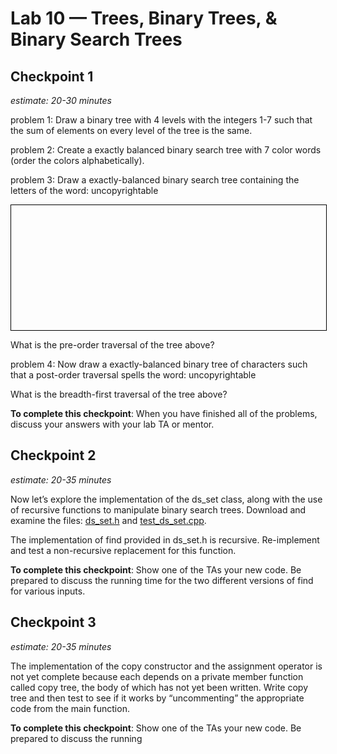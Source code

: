 # Lab 10 — Trees, Binary Trees, & Binary Search Trees

## Checkpoint 1

*estimate: 20-30 minutes*

problem 1: Draw a binary tree with 4 levels with the integers 1-7 such that the sum of elements on every level of the tree is the same.

problem 2: Create a exactly balanced binary search tree with 7 color words (order the colors alphabetically).

problem 3: Draw a exactly-balanced binary search tree containing the letters of the word: uncopyrightable

<div style="width: 100%; height: 200px; border: 1px solid #000;"></div>

What is the pre-order traversal of the tree above?

problem 4: Now draw a exactly-balanced binary tree of characters such that a post-order traversal spells the word: uncopyrightable










What is the breadth-first traversal of the tree above?

**To complete this checkpoint**: When you have finished all of the problems, discuss your answers with your lab TA or mentor.

## Checkpoint 2

*estimate: 20-35 minutes*

Now let’s explore the implementation of the ds_set class, along with the use of recursive functions to manipulate binary search trees. Download and examine the files: [ds_set.h](ds_set.h) and [test_ds_set.cpp](test_ds_set.cpp).

The implementation of find provided in ds_set.h is recursive. Re-implement and test a non-recursive replacement for this function.

**To complete this checkpoint**: Show one of the TAs your new code. Be prepared to discuss the running time for the two different versions of find for various inputs.

## Checkpoint 3

*estimate: 20-35 minutes*

The implementation of the copy constructor and the assignment operator is not yet complete
because each depends on a private member function called copy tree, the body of which has not yet been
written. Write copy tree and then test to see if it works by “uncommenting” the appropriate code from the
main function.

**To complete this checkpoint**: Show one of the TAs your new code. Be prepared to discuss the running
